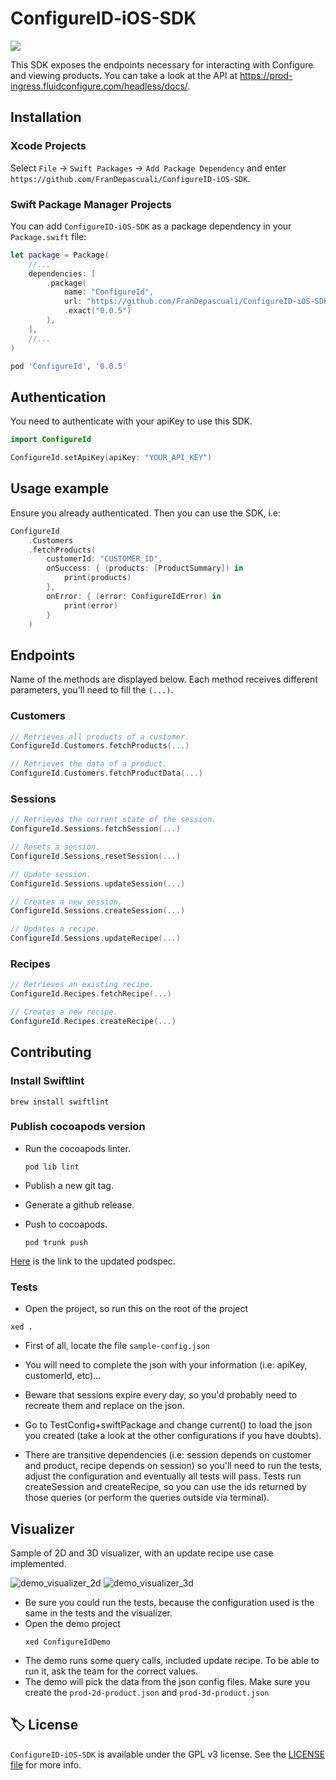 # ConfigureID-iOS-SDK

<a href="https://github.com/apple/swift-package-manager">
  <img src="https://img.shields.io/badge/spm-compatible-brightgreen.svg?style=flat" />
</a>

This SDK exposes the endpoints necessary for interacting with Configure and viewing products.
You can take a look at the API at https://prod-ingress.fluidconfigure.com/headless/docs/.

## Installation

### Xcode Projects

Select `File` -> `Swift Packages` -> `Add Package Dependency` and enter `https://github.com/FranDepascuali/ConfigureID-iOS-SDK`.

### Swift Package Manager Projects

You can add `ConfigureID-iOS-SDK` as a package dependency in your `Package.swift` file:

```swift
let package = Package(
    //...
    dependencies: [
        .package(
            name: "ConfigureId",
            url: "https://github.com/FranDepascuali/ConfigureID-iOS-SDK",
            .exact("0.0.5")
        ),
    ],
    //...
)
```

```ruby
pod 'ConfigureId', '0.0.5'
```

### 

## Authentication
You need to authenticate with your apiKey to use this SDK.
```swift
import ConfigureId

ConfigureId.setApiKey(apiKey: "YOUR_API_KEY")
```

## Usage example

Ensure you already authenticated. Then you can use the SDK, i.e:

```swift
ConfigureId
    .Customers
    .fetchProducts(
        customerId: "CUSTOMER_ID",
        onSuccess: { (products: [ProductSummary]) in
            print(products)
        },
        onError: { (error: ConfigureIdError) in
            print(error)
        }
    )
```

## Endpoints

Name of the methods are displayed below. Each method receives different parameters, you'll need to fill the `(...)`.

### Customers

```swift
// Retrieves all products of a customer.
ConfigureId.Customers.fetchProducts(...)

// Retrieves the data of a product.
ConfigureId.Customers.fetchProductData(...)
```

### Sessions 
```swift
// Retrieves the current state of the session. 
ConfigureId.Sessions.fetchSession(...)

// Resets a session.
ConfigureId.Sessions.resetSession(...)

// Update session.
ConfigureId.Sessions.updateSession(...)

// Creates a new session.
ConfigureId.Sessions.createSession(...)

// Updates a recipe.
ConfigureId.Sessions.updateRecipe(...)
```

### Recipes
```swift
// Retrieves an existing recipe.
ConfigureId.Recipes.fetchRecipe(...)

// Creates a new recipe. 
ConfigureId.Recipes.createRecipe(...)
```

## Contributing

### Install Swiftlint
```
brew install swiftlint
```

### Publish cocoapods version

- Run the cocoapods linter.
    ```
    pod lib lint
    ```

- Publish a new git tag.

- Generate a github release.

- Push to cocoapods.
    ```
    pod trunk push
    ```

[Here](https://github.com/CocoaPods/Specs/tree/master/Specs/a/b/6/ConfigureId) is the link to the updated podspec.

### Tests

- Open the project, so run this on the root of the project
```
xed .
```

- First of all, locate the file `sample-config.json`

- You will need to complete the json with your information (i.e: apiKey, customerId, etc)...

- Beware that sessions expire every day, so you'd probably need to recreate them and replace on the json.

- Go to TestConfig+swiftPackage and change current() to load the json you created (take a look at the other configurations if you have doubts).

- There are transitive dependencies (i.e: session depends on customer and product, recipe depends on session) so you'll need to run the tests, adjust the configuration and eventually all tests will pass.
Tests run createSession and createRecipe, so you can use the ids returned by those queries (or perform the queries outside via terminal).

## Visualizer

Sample of 2D and 3D visualizer, with an update recipe use case implemented.

![demo_visualizer_2d](https://user-images.githubusercontent.com/12101394/173745031-a2210d97-7d06-42a9-b614-00ae7de3227d.gif)
![demo_visualizer_3d](https://user-images.githubusercontent.com/12101394/173745047-e096264a-6ec7-4cea-8db9-651929b28b5f.gif)

- Be sure you could run the tests, because the configuration used is the same in the tests and the visualizer.
- Open the demo project
    ```
    xed ConfigureIdDemo
    ```
- The demo runs some query calls, included update recipe. To be able to run it, ask the team for the correct values.
- The demo will pick the data from the json config files. Make sure you create the `prod-2d-product.json` and `prod-3d-product.json`

## 🏷 License

`ConfigureID-iOS-SDK` is available under the GPL v3 license. See the [LICENSE file](./LICENSE) for more info.

[license-image]: https://img.shields.io/badge/License-MIT-blue.svg
[license-url]: LICENSE
